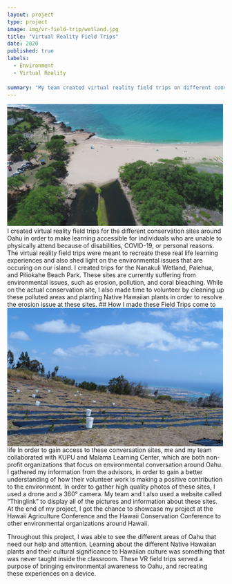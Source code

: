 ```yaml
---
layout: project
type: project
image: img/vr-field-trip/wetland.jpg
title: "Virtual Reality Field Trips"
date: 2020
published: true
labels:
  - Environment
  - Virtual Reality

summary: "My team created virtual reality field trips on different conversation sites in Oahu."
---
```

<img src="../img/vr-field-trip/drone-beach.JPG" width="500">
I created virtual reality field trips for the different conservation sites around Oahu in order to make learning accessible for individuals who are unable to physically attend because of disabilities, COVID-19, or personal reasons. The virtual reality field trips were meant to recreate these real life learning experiences and also shed light on the environmental issues that are occuring on our island. I created trips for the Nanakuli Wetland, Palehua, and Piliokahe Beach Park. These sites are currently suffering from environmental issues, such as erosion, pollution, and coral bleaching. While on the actual conservation site, I also made time to volunteer by cleaning up these polluted areas and planting Native Hawaiian plants in order to resolve the erosion issue at these sites.

<img src="../img/vr-field-trip/camp.jpg" width="500" style="float: left; margin-right: 20px;">
## How I made these Field Trips come to life
In order to gain access to these conversation sites, me and my team collaborated with KUPU and Malama Learning Center, which are both non-profit organizations that focus on environmental conversation around Oahu. I gathered my information from the advisors, in order to gain a better understanding of how their volunteer work is making a positive contribution to the environment. In order to gather high quality photos of these sites, I used a drone and a 360° camera. My team and I also used a website called “Thinglink” to display all of the pictures and information about these sites. At the end of my project, I got the chance to showcase my project at the Hawaii Agriculture Conference and the Hawaii Conservation Conference to other environmental organizations around Hawaii.

Throughout this project, I was able to see the different areas of Oahu that need our help and attention. Learning about the different Native Hawaiian plants and their cultural significance to Hawaiian culture was something that was never taught inside the classroom. These VR field trips served a purpose of bringing environmental awareness to Oahu, and recreating these experiences on a device.




